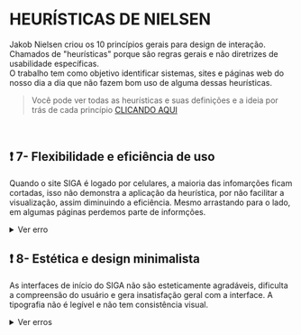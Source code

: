 # HEURÍSTICAS DE NIELSEN

Jakob Nielsen criou os 10 princípios gerais para design de interação. <br> Chamados de "heurísticas" porque são regras gerais e não diretrizes de usabilidade específicas.
<br> O trabalho tem como objetivo identificar sistemas, sites e páginas web do nosso dia a dia que não fazem bom uso de alguma dessas heurísticas.

>Você pode ver todas as heurísticas e suas definições e a ideia por trás de cada princípio [CLICANDO AQUI](https://www.nngroup.com/articles/ten-usability-heuristics/)

<br>

## ❗ 7- Flexibilidade e eficiência de uso
Quando o site SIGA é logado por celulares, a maioria das infomarções ficam cortadas, isso não demonstra a aplicação da heurística, por não facilitar a visualização, assim diminuindo a eficiência. Mesmo arrastando para o lado, em algumas páginas perdemos parte de informções.

<details>
   <summary>Ver erro</summary>
   
   ![err7](https://github.com/b4hia/bertoti/IHC_atual/assets/erro7.jpg)
</details>

## ❗ 8- Estética e design minimalista
As interfaces de início do SIGA não são esteticamente agradáveis, dificulta a compreensão do usuário e gera insatisfação geral com a interface. A tipografia não é legível e não tem consistência visual.

<details>
   <summary>Ver erros</summary>
   
   ![err8](https://github.com/b4hia/bertoti/IHC_atual/assets/erro8.jpg)
   ![err8](https://github.com/b4hia/bertoti/IHC_atual/assets/erro8-1.png)
   ![err8](https://github.com/b4hia/bertoti/IHC_atual/assets/erro8-2.jpg)
</details>